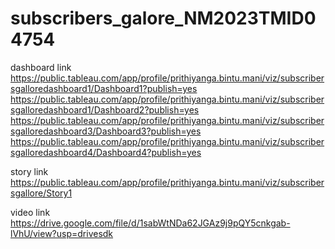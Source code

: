 # subscribers_galore_NM2023TMID04754


dashboard link
https://public.tableau.com/app/profile/prithiyanga.bintu.mani/viz/subscribersgalloredashboard1/Dashboard1?publish=yes
https://public.tableau.com/app/profile/prithiyanga.bintu.mani/viz/subscribersgalloredashboard1/Dashboard2?publish=yes
https://public.tableau.com/app/profile/prithiyanga.bintu.mani/viz/subscribersgalloredashboard3/Dashboard3?publish=yes
https://public.tableau.com/app/profile/prithiyanga.bintu.mani/viz/subscribersgalloredashboard4/Dashboard4?publish=yes

story link
https://public.tableau.com/app/profile/prithiyanga.bintu.mani/viz/subscribersgallore/Story1

video link
https://drive.google.com/file/d/1sabWtNDa62JGAz9j9pQY5cnkgab-lVhU/view?usp=drivesdk
